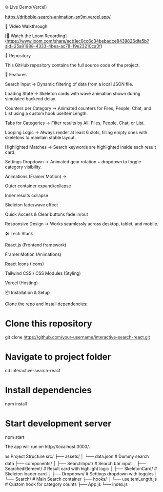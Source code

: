 🌐 Live Demo(Vercel)

https://dribbble-search-animation-sn9m.vercel.app/


🎥 Video Walkthrough

[🔗 Watch the Loom Recording]
(https://www.loom.com/share/ecb1ec0cc6c34bebadce8439826dfe5b?sid=25a81988-4333-4bea-ac78-19e23210ca0f)

📂 Repository

This GitHub repository contains the full source code of the project.

🚀 Features

Search Input → Dynamic filtering of data from a local JSON file.

Loading State → Skeleton cards with wave animation shown during simulated backend delay.

Counters per Category → Animated counters for Files, People, Chat, and List using a custom hook useItemLength.

Tabs for Categories → Filter results by All, Files, People, Chat, or List.

Looping Logic → Always render at least 6 slots, filling empty ones with skeletons to maintain stable layout.

Highlighted Matches → Search keywords are highlighted inside each result card.

Settings Dropdown → Animated gear rotation + dropdown to toggle category visibility.

Animations (Framer Motion) →

Outer container expand/collapse

Inner results collapse

Skeleton fade/wave effect

Quick Access & Clear buttons fade in/out

Responsive Design → Works seamlessly across desktop, tablet, and mobile.


🛠️ Tech Stack

React.js (Frontend framework)

Framer Motion (Animations)

React Icons (Icons)

Tailwind CSS / CSS Modules (Styling)

Vercel (Hosting)



📦 Installation & Setup

Clone the repo and install dependencies:

# Clone this repository
git clone https://github.com/your-username/interactive-search-react.git

# Navigate to project folder
cd interactive-search-react

# Install dependencies
npm install

# Start development server
npm start


The app will run on http://localhost:3000/.

📊 Project Structure
src/
 ├── assets/
 │    └── data.json          # Dummy search data
 ├── components/
 │    ├── SearchInput/       # Search bar input
 │    ├── SearchedElement/   # Result card with highlight logic
 │    ├── SkeletonCard/      # Skeleton loader card
 │    ├── Dropdown/          # Settings dropdown with toggles
 │    └── Search/            # Main Search container
 ├── hooks/
 │    └── useItemLength.js   # Custom hook for category counts
 ├── App.js
 └── index.js
